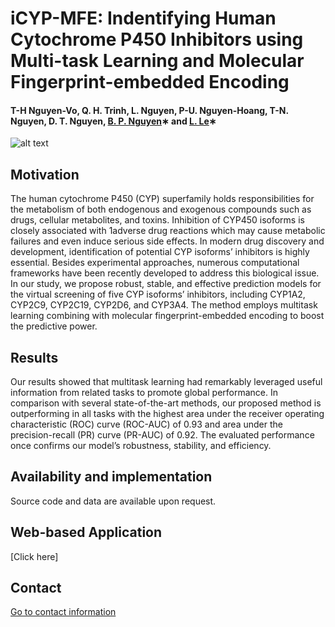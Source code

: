 # iCYP-MFE: Indentifying Human Cytochrome P450 Inhibitors using Multi-task Learning and Molecular Fingerprint-embedded Encoding

#### T-H Nguyen-Vo, Q. H. Trinh, L. Nguyen, P-U. Nguyen-Hoang, T-N. Nguyen, D. T. Nguyen, [B. P. Nguyen](https://homepages.ecs.vuw.ac.nz/~nguyenb5/about.html)∗ and [L. Le](http://cbc.bio.hcmiu.edu.vn/)∗

![alt text](https://github.com/mldlproject/2020-CYP450-mCNN/blob/main/CYP450_abs.svg)

## Motivation
The human cytochrome P450 (CYP) superfamily holds responsibilities for the
metabolism of both endogenous and exogenous compounds such as drugs, cellular
metabolites, and toxins. Inhibition of CYP450 isoforms is closely associated with
1adverse drug reactions which may cause metabolic failures and even induce serious
side effects. In modern drug discovery and development, identification of potential
CYP isoforms’ inhibitors is highly essential. Besides experimental approaches, numerous 
computational frameworks have been recently developed to address this biological
issue. In our study, we propose robust, stable, and effective prediction models for
the virtual screening of five CYP isoforms’ inhibitors, including CYP1A2, CYP2C9,
CYP2C19, CYP2D6, and CYP3A4. The method employs multitask learning combining with molecular 
fingerprint-embedded encoding to boost the predictive power.

## Results
Our results showed that multitask learning had remarkably leveraged useful information 
from related tasks to promote global performance. In comparison with several
state-of-the-art methods, our proposed method is outperforming in all tasks with the
highest area under the receiver operating characteristic (ROC) curve (ROC-AUC) of
0.93 and area under the precision-recall (PR) curve (PR-AUC) of 0.92. The evaluated
performance once confirms our model’s robustness, stability, and efficiency.


## Availability and implementation
Source code and data are available upon request. 

## Web-based Application
[Click here]

## Contact 
[Go to contact information](https://homepages.ecs.vuw.ac.nz/~nguyenb5/contact.html)
